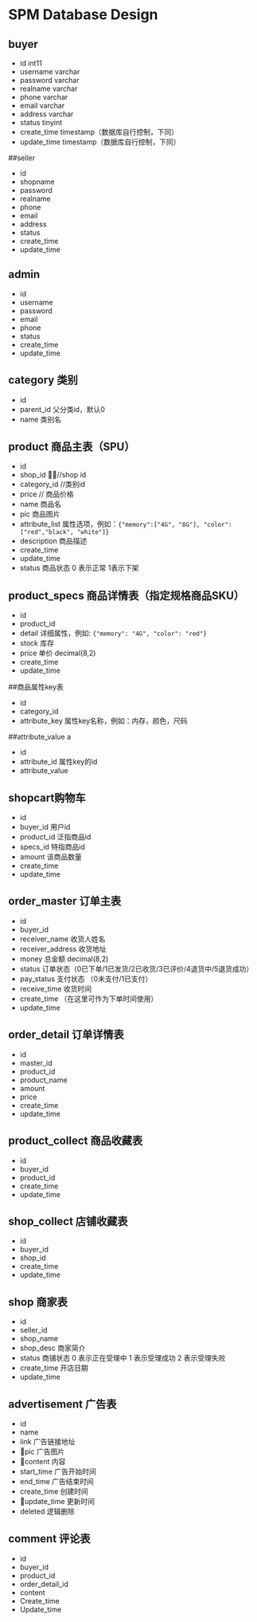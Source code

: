  # SPM Database Design

## buyer

- id int11
- username varchar
- password varchar
- realname varchar 
- phone varchar
- email varchar
- address varchar
- status tinyint
- create_time timestamp（数据库自行控制，下同）
- update_time timestamp（数据库自行控制，下同）

##seller 

- id
- shopname
- password
- realname
- phone
- email
- address
- status
- create_time
- update_time

## admin

- id
- username
- password
- email
- phone
- status
- create_time
- update_time

## category 类别

- id 
- parent_id 父分类id，默认0
- name 类别名

## product 商品主表（SPU）

- id
- shop_id  //shop id
- category_id //类别id
- price     // 商品价格
- name 商品名
- pic 商品图片
- attribute_list 属性选项，例如：`{"memory":["4G", "8G"], "color":["red","black", "white"]}`
- description 商品描述
- create_time
- update_time
- status 商品状态 0 表示正常 1表示下架

## product_specs 商品详情表（指定规格商品SKU）

- id
- product_id
- detail 详细属性，例如: `{"memory": "4G", "color": "red"}`
- stock 库存
- price 单价 decimal(8,2)
- create_time
- update_time

##商品属性key表

- id
- category_id
- attribute_key 属性key名称，例如：内存，颜色，尺码

##attribute_value a

- id
- attribute_id 属性key的id
- attribute_value

## shopcart购物车

- id
- buyer_id 用户id
- product_id 泛指商品id
- specs_id 特指商品id
- amount 该商品数量
- create_time
- update_time

## order_master 订单主表

- id
- buyer_id
- receiver_name 收货人姓名
- receiver_address 收货地址
- money 总金额 decimal(8,2)
- status 订单状态（0已下单/1已发货/2已收货/3已评价/4退货中/5退货成功）
- pay_status 支付状态 （0未支付/1已支付）
- receive_time 收货时间
- create_time （在这里可作为下单时间使用）
- update_time

## order_detail 订单详情表

- id
- master_id
- product_id
- product_name
- amount 
- price
- create_time
- update_time
## product_collect 商品收藏表
- id
- buyer_id
- product_id
- create_time
- update_time

## shop_collect 店铺收藏表
- id
- buyer_id
- shop_id
- create_time
- update_time

## shop 商家表
- id
- seller_id
- shop_name
- shop_desc 商家简介
- status 商铺状态 0 表示正在受理中 1 表示受理成功 2 表示受理失败
- create_time   开店日期
- update_time

## advertisement 广告表
- id
- name
- link 广告链接地址
- pic 广告图片
- content 内容
- start_time 广告开始时间
- end_time 广告结束时间
- create_time 创建时间
- update_time 更新时间
- deleted 逻辑删除

## comment 评论表

- id
- buyer_id
- product_id
- order_detail_id
- content
- Create_time
- Update_time